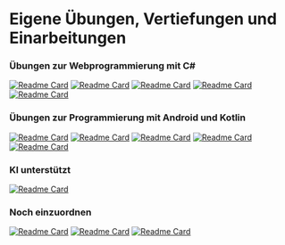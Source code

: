 # Eigene Übungen, Vertiefungen und Einarbeitungen

### Übungen zur Webprogrammierung mit C#
[![Readme Card](https://github-readme-stats.vercel.app/api/pin/?username=ChristianKitte&repo=HelloGraphQL)](https://github.com/ChristianKitte/HelloGraphQL)
[![Readme Card](https://github-readme-stats.vercel.app/api/pin/?username=ChristianKitte&repo=RestClient)](https://github.com/ChristianKitte/RestClient)
[![Readme Card](https://github-readme-stats.vercel.app/api/pin/?username=ChristianKitte&repo=DockerWebAPI)](https://github.com/ChristianKitte/DockerWebAPI)
[![Readme Card](https://github-readme-stats.vercel.app/api/pin/?username=ChristianKitte&repo=ConfigurationSample)](https://github.com/ChristianKitte/ConfigurationSample)
[![Readme Card](https://github-readme-stats.vercel.app/api/pin/?username=ChristianKitte&repo=WebContentList)](https://github.com/ChristianKitte/WebContentList)

### Übungen zur Programmierung mit Android und Kotlin
[![Readme Card](https://github-readme-stats.vercel.app/api/pin/?username=ChristianKitte&repo=AndroidViewPager2)](https://github.com/ChristianKitte/AndroidViewPager2)
[![Readme Card](https://github-readme-stats.vercel.app/api/pin/?username=ChristianKitte&repo=HelloAndroidViewBinding)](https://github.com/ChristianKitte/HelloAndroidViewBinding)
[![Readme Card](https://github-readme-stats.vercel.app/api/pin/?username=ChristianKitte&repo=HelloAndroidROOM)](https://github.com/ChristianKitte/HelloAndroidROOM)
[![Readme Card](https://github-readme-stats.vercel.app/api/pin/?username=ChristianKitte&repo=HelloAndroidSafeArgs)](https://github.com/ChristianKitte/HelloAndroidSafeArgs)
[![Readme Card](https://github-readme-stats.vercel.app/api/pin/?username=ChristianKitte&repo=HelloAndroidNavigation)](https://github.com/ChristianKitte/HelloAndroidNavigation)

### KI unterstützt
[![Readme Card](https://github-readme-stats.vercel.app/api/pin/?username=ChristianKitte&repo=Ext18Tool)](https://github.com/ChristianKitte/Ext18Tool)

### Noch einzuordnen
[![Readme Card](https://github-readme-stats.vercel.app/api/pin/?username=ChristianKitte&repo=Linkliste)](https://github.com/ChristianKitte/Linkliste)
[![Readme Card](https://github-readme-stats.vercel.app/api/pin/?username=ChristianKitte&repo=HelloFSharp)](https://github.com/ChristianKitte/HelloFSharp)
[![Readme Card](https://github-readme-stats.vercel.app/api/pin/?username=ChristianKitte&repo=Advent2022)](https://github.com/ChristianKitte/Advent2022)

